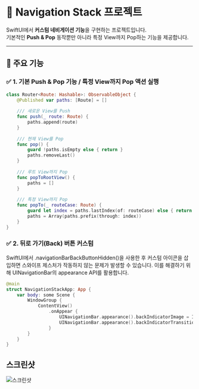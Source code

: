 # 🚀 Navigation Stack 프로젝트

SwiftUI에서 **커스텀 네비게이션 기능**을 구현하는 프로젝트입니다.  
기본적인 **Push & Pop** 동작뿐만 아니라 특정 View까지 Pop하는 기능을 제공합니다.

---

## 📌 주요 기능

### ✅ 1. 기본 Push & Pop 기능 / 특정 View까지 Pop 액션 실행

```swift
class Router<Route: Hashable>: ObservableObject {
    @Published var paths: [Route] = []
    
    /// 새로운 View를 Push
    func push(_ route: Route) {
        paths.append(route)
    }
    
    /// 현재 View를 Pop
    func pop() {
        guard !paths.isEmpty else { return }
        paths.removeLast()
    }
    
    /// 루트 View까지 Pop
    func popToRootView() {
        paths = []
    }
    
    /// 특정 View까지 Pop
    func popTo(_ routeCase: Route) {
        guard let index = paths.lastIndex(of: routeCase) else { return }
        paths = Array(paths.prefix(through: index))
    }
}
```

### ✅ 2. 뒤로 가기(Back) 버튼 커스텀
SwiftUI에서 .navigationBarBackButtonHidden()을 사용한 후 커스텀 아이콘을 삽입하면 스와이프 제스처가 작동하지 않는 문제가 발생할 수 있습니다.
이를 해결하기 위해 UINavigationBar의 appearance API를 활용합니다.

``` swift
@main
struct NavigationStackApp: App {
    var body: some Scene {
        WindowGroup {
            ContentView()
                .onAppear {
                    UINavigationBar.appearance().backIndicatorImage = ImageLiterals.Chevron.left
                    UINavigationBar.appearance().backIndicatorTransitionMaskImage = ImageLiterals.Chevron.left
                }
        }
    }
}
```

## 스크린샷

![스크린샷](https://github.com/user-attachments/assets/d8cdd7b2-d39b-40ff-a0be-bdd7b93cf14a)
